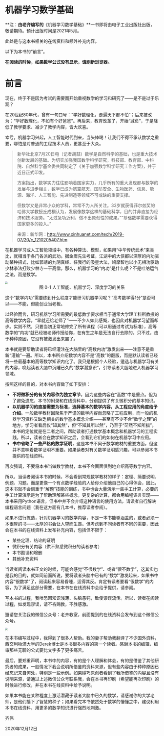 # 机器学习数学基础

**注：**由老齐编写的**《机器学习数学基础》**一书即将由电子工业出版社出版，敬请期待。预计出版时间是2021年5月。

此处是与这本书相关的在线资料和额外补充内容。

以下为本书的“前言”。



**在阅读的时候，如果数学公式没有显示，请刷新浏览器。**

# 前言

现在，终于不是因为考试的需要而开始重视数学的学习和研究了——是不是过于乐观？

在20世纪80年代，曾有一句口号：“学好数理化，走遍天下都不怕”；后来被改为：“学好数理化，不如有个好爸爸”。再后来，教育改革了，开始“减负”，于是降低了教学要求、减少了教学内容，皆大欢喜。

幸亏，机器学习兴起，人工智能时代到来，当头棒喝！让我们不得不承认数学之重要，哪怕是对普通的工程技术人员，更甚至于大众。

> 新华社北京7月20日电（记者胡喆）数学是自然科学的基础，也是重大技术创新发展的基础。为切实加强我国数学科学研究，科技部、教育部、中科院、自然科学基金委共同制定了《关于加强数学科学研究工作方案》，并于近日正式印发。
>
> 方案指出，数学实力往往影响着国家实力，几乎所有的重大发现都与数学的发展与进步相关，数学已成为航空航天、国防安全、生物医药、信息、能源、海洋、人工智能、先进制造等领域不可或缺的重要支撑。
>
> 但数学又是非常小众的学科，常常不为人所关注。33岁就获得菲尔兹奖的哈佛大学教授丘成桐认为，发展像数学这样的基础科学，目的并非直接为经济和技术服务。“太过急功近利，做不出原创性的成果。”“基础数学需要获得国家更多的投入。”
>
> 来源：新华网：http://www.xinhuanet.com/tech/2019-07/20/c_1210205407.htm

在机器学习或人工智能领域中，有各种算法、模型，如果用“中华传统武术”来类比，就相当于各门各派的武功。据金庸先生考证，江湖中的大侠都以深厚的内功驱动某种招式，比如郭靖的九阴真经、任我行的吸星大法，鸠摩智也以小无相功驱动少林拳法打败少林寺一干高僧。那么，机器学习的“内功”是什么呢？不是吐纳运气之法，而是数学。

<img src="https://gitee.com/qiwsir/images/raw/master/2021-2-6/1612578227425-0-1.png" style="zoom:50%;" />

<center>图 0-1 人工智能、机器学习、深度学习的关系</center>

这个“数学内功”需要练到什么程度才能研习机器学习呢？“高考数学得1分”是否可以——不能，但能创业当老板。

以经验而言，研习机器学习所需要的最低数学要求相当于通常大学理工科所教授的高等数学内容。“早就还给老师了”——不少人如此感慨，也因此对机器学习望而却步。实则不然，只要当初正常地修完了所有课程（可以用通过考试为标准），高等数学的“内功”就已经被老师传授给你，在有生之年是无法自行去除的。只不过，由于种种原因，它没有被激发出来罢了。

本书就是要帮助读者将已经灌注在大脑里的“高数内功”激发出来——注意不是重新“灌输”一遍。所以，本书所介绍数学内容不是“高数”的翻版，而是默认读者已经将一些最基本的高等数学知识内化了。我只是根据个人经验，遴选与机器学习有关的内容，唤起读者大脑中沉睡已久的“数学潜意识”，引导读者大胆地进入机器学习领域。

按照这样的目的，对本书内容做了如下安排：

- **不将微积分的有关内容作为独立章节**，因为这些内容在“高数”中是重点。但为了避免遗忘，本书的附录和在线资料中，分别提供了有关微积分的基本知识。
- **以机器学习的直接需要为标准，选择基本的数学内容，从工程应用的角度给予介绍**。一般数学教材因聚焦于严谨的数学内容而忽略了工程应用，而一般的机器学习资料又缺乏相关的数学基本概念介绍——甚至有不少不合“数学之理”的地方，学习者看后仅“知其然”，但“不知其所以然”，乃至于“茫然不知所措”。本书的定位就是在二者之间，帮助读者打通数学基本概念和机器学习的工程实践。所以，读者会在数学知识之后，会看到它们的如何在机器学习中应用。
- **书中省略了一些严格的数学证明**，这是本书不同于数学教材的重要方面，但这并不意味着数学证明不重要。如果读者对有关数学证明感兴趣，可以参阅本书提供的在线资料。

再次强调，不要将本书当做数学教材，本书不会面面俱到地介绍高等数学内容。

所以，当读者阅读本书的时候，不会看到常规数学教材的样子：定理、简要说明、例题、习题。而是更像一个有点数学经验的人给你介绍他自己的心得体会，因此，这本书就不会侧重于“解题”技能的训练，书中也会大量演示一些手工计算，必要的手工计算演示是为了帮助理解某些概念，更复杂的计算，都会用编程语言实现——本书采用Python语言，但书中并不会介绍这种语言的使用方法，请读者自行解决编程语言问题（我在这方面有几本书，推荐读者参阅）。

如果不进行拣选，针对机器学习的数学内容，不是一本书能够涵盖的，或者必须一本很厚的书——太厚的书会让人望而生畏。但考虑到不同读者有不同的需要，因此会在本书的在线资料上发布补充内容，包括但不限于：

- 某些定理、结论的证明
- 微积分有关内容（供不熟悉微积分的读者参考）
- 本书勘误和增删
- 其他补充资料

当读者阅读本书正文的时候，可能会感觉“不很数学”、或者“很不数学”，这其实也是我的目的，就如同前面所说，要将读者头脑中已有的“数学”激发起来，如果书中内容“很数学”了，阅读起来容易昏睡，适得其反。肯定有读者要看“很数学”的内容，为了满足这部分需要，在本书在在线资料中会给予提供，请参阅。

写本书的过程，我唯恐因知识浅薄、头脑愚钝，致使谬误流传。所以，读者在阅读过程，如发现谬误，请不吝赐教，不胜感激。

邀请您关注我的微信公众号：老齐教室，前面提到的在线资料会发布到这个微信公众号。

<img src="https://gitee.com/qiwsir/images/raw/master/2021-2-6/1612578290224-0.jpg" style="zoom:50%;" />

在本书编写过程中，我得到了很多人帮助。我的妻子帮助我翻译了不少国外资料，西交利物浦大学的Derek博士是本书很多内容的第一个读者。感谢本书的编辑，编审那些无聊的公式要比文字多了更多痛苦。

最后，要郑重声明，本书中的内容，有的是个人理解和体会，有的是借鉴了其他研究者的成果，一般情况下我会说明所借鉴的资料来源，但有些内容由于种种原因已经忘记来自何处，特别是一些示例。如果碰巧原创者看到了我所借鉴的内容且没有说明来源，请通过上述微信公众号联系我，会在本书再印刷（希望能再次印刷）的时候进行修改，并在本书在线资料中给予说明。

如果本书能在某种程度上激活潜藏于读者大脑中已久的数学，请感谢你的大学老师，是他们播下了智慧的种子；如果看完本书依然处于数学的懵懂之中，建议利用本书在线资料，用更多的数学知识进行强烈地刺激。

齐伟

2020年12月12日

